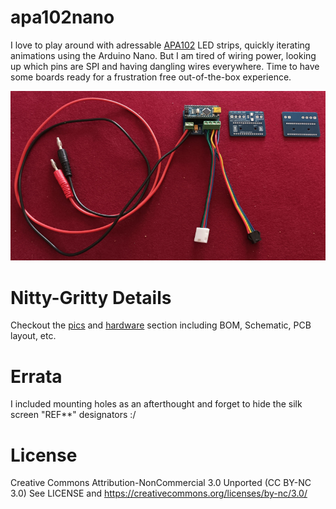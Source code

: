 # apa102nano
I love to play around with adressable [APA102](https://cpldcpu.wordpress.com/2014/08/27/apa102/) LED strips, quickly iterating animations using the Arduino Nano.
But I am tired of wiring power, looking up which pins are SPI and having dangling wires everywhere. Time to have some boards ready for a frustration free out-of-the-box experience.

![apa102nano](https://raw.githubusercontent.com/kiu/apa102nano/master/pics/apa102nano_full_banner.jpg)

# Nitty-Gritty Details
Checkout the [pics](https://github.com/kiu/apa102nano/tree/master/pics) and [hardware](https://github.com/kiu/apa102nano/tree/master/rev_a) section including BOM, Schematic, PCB layout, etc.

# Errata
I included mounting holes as an afterthought and forget to hide the silk screen "REF**" designators :/

# License
Creative Commons Attribution-NonCommercial 3.0 Unported (CC BY-NC 3.0)
See LICENSE and https://creativecommons.org/licenses/by-nc/3.0/
